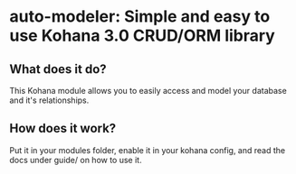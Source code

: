 # auto-modeler: Simple and easy to use Kohana 3.0 CRUD/ORM library

## What does it do?

This Kohana module allows you to easily access and model your database and it's relationships.

## How does it work?

Put it in your modules folder, enable it in your kohana config, and read the docs under guide/ on how to use it.

